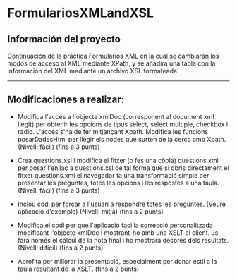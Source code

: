 # FormulariosXMLandXSL

## Información del proyecto

Continuación de la práctica Formularios XML en la cual se cambiarán los modos de acceso al XML mediante XPath, y se añadirá una tabla con la información del XML mediante un archivo XSL formateada.

------------------------------------------

## Modificaciones a realizar:

- Modifica l'accés a l'objecte xmlDoc (corresponent al document xml llegit) per obtenir les opcions de tipus select, select multiple, checkbox i radio. L'accés s'ha de fer mitjançant Xpath. Modifica les funcions posarDadesHtml per llegir els nodes que surten de la cerca amb Xpath. (Nivell: fàcil) (fins a 3 punts)

- Crea questions.xsl i modifica el fitxer (o fes una còpia) questions.xml per posar l'enllaç a questions.xsl de tal forma que si obris directament el fitxer questions.xml el navegador fa una transformació simple per presentar les preguntes, totes les opcions i les respostes a una taula. (Nivell: fàcil) (fins a 3 punts)

-  Inclou codi per forçar a l'usuari a respondre totes les preguntes. (Veure aplicació d'exemple) (Nivell: mitjà) (fins a 2 punts)

- Modifica el codi per que l'aplicació faci la correcció personalitzada modificant l'objecte xmlDoc i mostrant-ho amb una XSLT al client. Js farà només el càlcul de la nota final i ho mostrará després dels resultats. (Nivell: difícil) (fins a 2 punts)

- Aprofita per millorar la presentació, especialment per donar estil a la taula resultant de la XSLT. (fins a 2 punts)